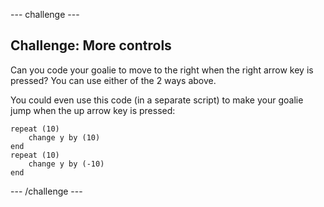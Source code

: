 --- challenge ---
## Challenge: More controls
Can you code your goalie to move to the right when the right arrow key is pressed? You can use either of the 2 ways above.

You could even use this code (in a separate script) to make your goalie jump when the up arrow key is pressed:

```blocks
repeat (10)
	change y by (10)
end
repeat (10)
	change y by (-10)
end
```




--- /challenge ---